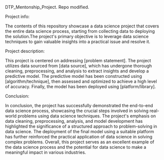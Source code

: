 DTP_Mentonship_Project. Repo modified.

Project info:

The contents of this repository showcase a data science project that covers the entire data science process, starting from collecting data to deploying the solution.The project's primary objective is to leverage data science techniques to gain valuable insights into a practical issue and resolve it.


Project description:

This project is centered on addressing [problem statement]. The project utilizes data sourced from [data source], which has undergone thorough cleaning, preprocessing, and analysis to extract insights and develop a predictive model. The predictive model has been constructed using [algorithm/technique], then assessed and optimized to achieve a high level of accuracy. Finally, the model has been deployed using [platform/library].


Conclusion:

In conclusion, the project has successfully demonstrated the end-to-end data science process, showcasing the crucial steps involved in solving real-world problems using data science techniques. The project's emphasis on data cleaning, preprocessing, analysis, and model development has highlighted the significance of a structured approach to problem-solving in data science. The deployment of the final model using a suitable platform has further reinforced the practical application of data science in solving complex problems. Overall, this project serves as an excellent example of the data science process and the potential for data science to make a meaningful impact in various industries.
